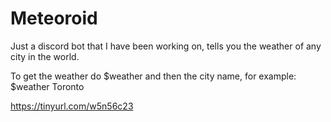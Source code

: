 # Meteoroid
Just a discord bot that I have been working on, tells you the weather of any city in the world.

To get the weather do $weather and then the city name, for example: $weather Toronto

https://tinyurl.com/w5n56c23
